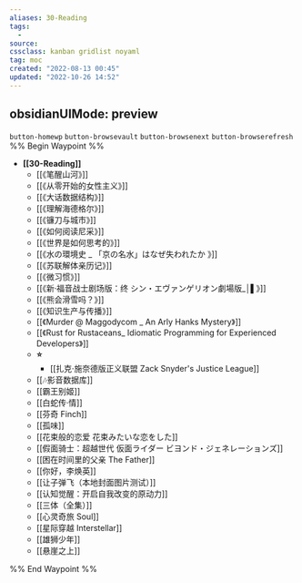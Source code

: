 ```yaml
---
aliases: 30-Reading
tags:
  - 
source:
cssclass: kanban gridlist noyaml
tag: moc
created: "2022-08-13 00:45"
updated: "2022-10-26 14:52"
---
```



obsidianUIMode: preview
--- 
`button-homewp` `button-browsevault` `button-browsenext` `button-browserefresh` 
%% Begin Waypoint %%
- **[[30-Reading]]**
	- [[《笔醒山河》]]
	- [[《从零开始的女性主义》]]
	- [[《大话数据结构》]]
	- [[《理解海德格尔》]]
	- [[《镰刀与城市》]]
	- [[《如何阅读尼采》]]
	- [[《世界是如何思考的》]]
	- [[《水の環境史 _ 「京の名水」はなぜ失われたか 》]]
	- [[《苏联解体亲历记》]]
	- [[《微习惯》]]
	- [[《新·福音战士剧场版：终 シン・エヴァンゲリオン劇場版_│▌》]]
	- [[《熊会滑雪吗？》]]
	- [[《知识生产与传播》]]
	- [[《Murder @ Maggodycom _ An Arly Hanks Mystery》]]
	- [[《Rust for Rustaceans_ Idiomatic Programming for Experienced Developers》]]
	- **⭐️**
		- [[扎克·施奈德版正义联盟 Zack Snyder's Justice League]]
	- [[🎶影音数据库]]
	- [[霸王别姬]]
	- [[白蛇传·情]]
	- [[芬奇 Finch]]
	- [[孤味]]
	- [[花束般的恋爱 花束みたいな恋をした]]
	- [[假面骑士：超越世代 仮面ライダー ビヨンド・ジェネレーションズ]]
	- [[困在时间里的父亲 The Father]]
	- [[你好，李焕英]]
	- [[让子弹飞（本地封面图片测试）]]
	- [[认知觉醒：开启自我改变的原动力]]
	- [[三体（全集）]]
	- [[心灵奇旅 Soul]]
	- [[星际穿越 Interstellar]]
	- [[雄狮少年]]
	- [[悬崖之上]]

%% End Waypoint %%